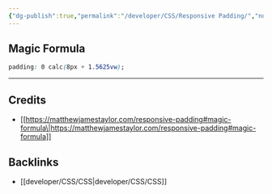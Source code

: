 ```yaml
---
{"dg-publish":true,"permalink":"/developer/CSS/Responsive Padding/","noteIcon":""}
---
```



## Magic Formula

```css
padding: 0 calc(8px + 1.5625vw);
```

---

## Credits
- [[https://matthewjamestaylor.com/responsive-padding#magic-formula\|https://matthewjamestaylor.com/responsive-padding#magic-formula]]

## Backlinks
- [[developer/CSS/CSS\|developer/CSS/CSS]]